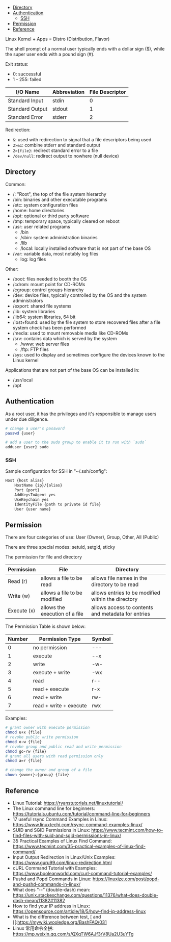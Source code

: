 
- [Directory](#directory)
- [Authentication](#authentication)
  - [SSH](#ssh)
- [Permission](#permission)
- [Reference](#reference)


Linux Kernel + Apps = Distro (Distribution, Flavor)

The shell prompt of a normal user typically ends with a dollar sign ($), while the super user ends with a pound sign (#).

Exit status:
- 0: successful
- 1 - 255: failed

| I/O Name | Abbreviation | File Descriptor |
| --- | --- | --- |
| Standard Input | stdin | 0 |
| Standard Output | stdout | 1 |
| Standard Error | stderr | 2 |

Redirection:
- `&`: used with redirection to signal that a file descriptors being used
- `2>&1`: combine stderr and standard output
- `2>{file}`: redirect standard error to a file
- `/dev/null`: redirect output to nowhere (null device)


## Directory
Common:

- /: "Root", the top of the file system hierarchy
- /bin: binaries and other executable programs
- /etc: system configuration files
- /home: home directories
- /opt: optional or third party software
- /tmp: temporary space, typically cleared on reboot
- /usr: user related programs
    - /bin
    - /sbin: system administration binaries
    - /lib
    - /local: locally installed software that is not part of the base OS
- /var: variable data, most notably log files
    - log: log files

Other:
- /boot: files needed to booth the OS
- /cdrom: mount point for CD-ROMs
- /cgroup: control groups hierarchy
- /dev: device files, typically controlled by the OS and the system administrators
- /export: shared file systems
- /lib: system libraries
- /lib64: system libraries, 64 bit
- /lost+found: used by the file system to store recovered files after a file system check has been performed
- /media: used to mount removable media like CD-ROMs
- /srv: contains data which is served by the system
    - /www: web server files
    - /ftp: FTP files
- /sys: used to display and sometimes configure the devices known to the Linux kernel

Applications that are not part of the base OS can be installed in:
- /usr/local
- /opt


## Authentication
As a root user, it has the privileges and it's responsible to manage users under due diligence.

```sh
# change a user's password
passwd {user}

# add a user to the sudo group to enable it to run with `sudo`
adduser {user} sudo
```

### SSH
Sample configuration for SSH in "~/.ssh/config":
```sh
Host {host alias}
    HostName {ip}/{alias}
    Port {port}
    AddKeysToAgent yes
    UseKeychain yes
    IdentityFile {path to private id file}
    User {user name}
```



## Permission
There are four categories of use: User (Owner), Group, Other, All (Public)

There are three special modes: setuid, setgid, sticky

The permission for file and directory

| Permission | File | Directory |
| --- | --- | --- |
| Read (r) | allows a file to be read | allows file names in the directory to be read |
| Write (w) | allows a file to be modified | allows entries to be modified within the directory |
| Execute (x) | allows the execution of a file | allows access to contents and metadata for entries |

The Permission Table is shown below:

| Number | Permission Type | Symbol |
| --- | --- | --- |
| 0 | no permission | --- |
| 1 | execute | --x |
| 2 | write | -w- |
| 3 | execute + write | -wx |
| 4 | read | r-- |
| 5 | read + execute | r-x |
| 6 | read + write | rw- |
| 7 | read + write + execute | rwx |

Examples:
```sh
# grant owner with execute permission
chmod u+x {file}
# revoke public write permission
chmod o-w {file}
# revoke group and public read and write permission
chmod go-rw {file}
# grant all users with read permission only
chmod a=r {file}

# change the owner and group of a file
chown {owner}:{group} {file}
```


## Reference
- Linux Tutorial: https://ryanstutorials.net/linuxtutorial/
- The Linux command line for beginners: https://tutorials.ubuntu.com/tutorial/command-line-for-beginners
- 17 useful rsync Command Examples in Linux: https://www.linuxtechi.com/rsync-command-examples-linux/
- SUID and SGID Permissions in Linux: https://www.tecmint.com/how-to-find-files-with-suid-and-sgid-permissions-in-linux/
- 35 Practical Examples of Linux Find Command: https://www.tecmint.com/35-practical-examples-of-linux-find-command/
- Input Output Redirection in Linux/Unix Examples: https://www.guru99.com/linux-redirection.html
- cURL Command Tutorial with Examples: https://www.booleanworld.com/curl-command-tutorial-examples/
- Pushd and Popd Commands in Linux: https://linuxize.com/post/popd-and-pushd-commands-in-linux/
- What does “--” (double-dash) mean: https://unix.stackexchange.com/questions/11376/what-does-double-dash-mean/11382#11382
- How to find your IP address in Linux: https://opensource.com/article/18/5/how-find-ip-address-linux
- What is the difference between test, [ and [[:https://mywiki.wooledge.org/BashFAQ/031
- Linux 常用命令全拼: https://mp.weixin.qq.com/s/QXqTW6AJf3rV8Ua2U3uYTg
